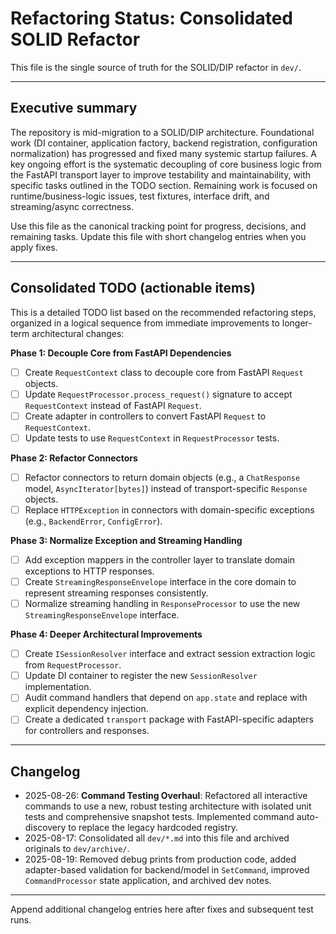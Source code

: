 # Refactoring Status: Consolidated SOLID Refactor

This file is the single source of truth for the SOLID/DIP refactor in `dev/`.

---

## Executive summary

The repository is mid-migration to a SOLID/DIP architecture. Foundational work (DI container, application factory, backend registration, configuration normalization) has progressed and fixed many systemic startup failures. A key ongoing effort is the systematic decoupling of core business logic from the FastAPI transport layer to improve testability and maintainability, with specific tasks outlined in the TODO section. Remaining work is focused on runtime/business-logic issues, test fixtures, interface drift, and streaming/async correctness.

Use this file as the canonical tracking point for progress, decisions, and remaining tasks. Update this file with short changelog entries when you apply fixes.

---

## Consolidated TODO (actionable items)

This is a detailed TODO list based on the recommended refactoring steps, organized in a logical sequence from immediate improvements to longer-term architectural changes:

**Phase 1: Decouple Core from FastAPI Dependencies**
- [ ] Create `RequestContext` class to decouple core from FastAPI `Request` objects.
- [ ] Update `RequestProcessor.process_request()` signature to accept `RequestContext` instead of FastAPI `Request`.
- [ ] Create adapter in controllers to convert FastAPI `Request` to `RequestContext`.
- [ ] Update tests to use `RequestContext` in `RequestProcessor` tests.

**Phase 2: Refactor Connectors**
- [ ] Refactor connectors to return domain objects (e.g., a `ChatResponse` model, `AsyncIterator[bytes]`) instead of transport-specific `Response` objects.
- [ ] Replace `HTTPException` in connectors with domain-specific exceptions (e.g., `BackendError`, `ConfigError`).

**Phase 3: Normalize Exception and Streaming Handling**
- [ ] Add exception mappers in the controller layer to translate domain exceptions to HTTP responses.
- [ ] Create `StreamingResponseEnvelope` interface in the core domain to represent streaming responses consistently.
- [ ] Normalize streaming handling in `ResponseProcessor` to use the new `StreamingResponseEnvelope` interface.

**Phase 4: Deeper Architectural Improvements**
- [ ] Create `ISessionResolver` interface and extract session extraction logic from `RequestProcessor`.
- [ ] Update DI container to register the new `SessionResolver` implementation.
- [ ] Audit command handlers that depend on `app.state` and replace with explicit dependency injection.
- [ ] Create a dedicated `transport` package with FastAPI-specific adapters for controllers and responses.

---

## Changelog

- 2025-08-26: **Command Testing Overhaul**: Refactored all interactive commands to use a new, robust testing architecture with isolated unit tests and comprehensive snapshot tests. Implemented command auto-discovery to replace the legacy hardcoded registry.
- 2025-08-17: Consolidated all `dev/*.md` into this file and archived originals to `dev/archive/`.
- 2025-08-19: Removed debug prints from production code, added adapter-based validation for backend/model in `SetCommand`, improved `CommandProcessor` state application, and archived dev notes.

---

Append additional changelog entries here after fixes and subsequent test runs.
